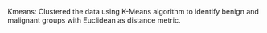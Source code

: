Kmeans:
Clustered the data using K-Means algorithm to identify benign and malignant groups with Euclidean as distance metric.
